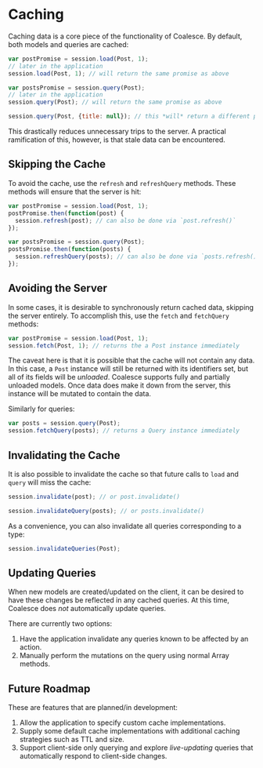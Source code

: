 # Caching

Caching data is a core piece of the functionality of Coalesce. By default, both models and queries are cached:

```javascript
var postPromise = session.load(Post, 1);
// later in the application
session.load(Post, 1); // will return the same promise as above
```

```javascript
var postsPromise = session.query(Post);
// later in the application
session.query(Post); // will return the same promise as above

session.query(Post, {title: null}); // this *will* return a different promise since queries are keyed on parameters
```

This drastically reduces unnecessary trips to the server. A practical ramification of this, however, is that stale data can be encountered.

## Skipping the Cache

To avoid the cache, use the `refresh` and `refreshQuery` methods. These methods will ensure that the server is hit:

```javascript
var postPromise = session.load(Post, 1);
postPromise.then(function(post) {
  session.refresh(post); // can also be done via `post.refresh()`
});
```

```javascript
var postsPromise = session.query(Post);
postsPromise.then(function(posts) {
  session.refreshQuery(posts); // can also be done via `posts.refresh()`
});
```

## Avoiding the Server

In some cases, it is desirable to synchronously return cached data, skipping the server entirely. To accomplish this, use the `fetch` and `fetchQuery` methods:

```javascript
var postPromise = session.load(Post, 1);
session.fetch(Post, 1); // returns the a Post instance immediately
```

The caveat here is that it is possible that the cache will not contain any data. In this case, a `Post` instance will still be returned with its identifiers set, but all of its fields will be *unloaded*. Coalesce supports fully and partially unloaded models. Once data does make it down from the server, this instance will be mutated to contain the data.

Similarly for queries:

```javascript
var posts = session.query(Post);
session.fetchQuery(posts); // returns a Query instance immediately
```

## Invalidating the Cache

It is also possible to invalidate the cache so that future calls to `load` and `query` will miss the cache:

```javascript
session.invalidate(post); // or post.invalidate()
```

```javascript
session.invalidateQuery(posts); // or posts.invalidate()
```

As a convenience, you can also invalidate all queries corresponding to a type:

```javascript
session.invalidateQueries(Post);
```

## Updating Queries

When new models are created/updated on the client, it can be desired to have these changes be reflected in any cached queries. At this time, Coalesce does *not* automatically update queries.

There are currently two options:

1. Have the application invalidate any queries known to be affected by an action.
2. Manually perform the mutations on the query using normal Array methods.

## Future Roadmap

These are features that are planned/in development:

1. Allow the application to specify custom cache implementations.
2. Supply some default cache implementations with additional caching strategies such as TTL and size.
3. Support client-side only querying and explore *live-updating* queries that automatically respond to client-side changes.
